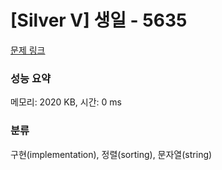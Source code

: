 # [Silver V] 생일 - 5635 

[문제 링크](https://www.acmicpc.net/problem/5635) 

### 성능 요약

메모리: 2020 KB, 시간: 0 ms

### 분류

구현(implementation), 정렬(sorting), 문자열(string)

